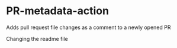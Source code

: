 # PR-metadata-action
Adds pull request file changes as a comment to a newly opened PR

Changing the readme file
